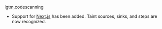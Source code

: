 lgtm,codescanning
* Support for [Next.js](https://www.npmjs.com/package/next) has been added.
  Taint sources, sinks, and steps are now recognized.
